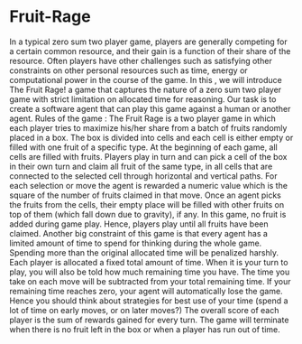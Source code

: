 # Fruit-Rage
In a typical zero sum two player game, players are generally competing for a certain common resource, and their gain is a function of their share of the resource. 
Often players have other challenges such as satisfying other constraints on other personal resources such as time, energy or computational power in the course of the game.
In this , we will introduce The Fruit Rage! a game that captures the nature of a zero sum two player game with strict limitation on allocated time for reasoning. 
Our task is to create a software agent that can play this game against a human or another agent. 
Rules of the game : 
  The Fruit Rage is a two player game in which each player tries to maximize his/her share from a batch of fruits randomly placed in a box. 
  The box is divided into cells and each cell is either empty or filled with one fruit of a specific type. 
  At the beginning of each game, all cells are filled with fruits. 
  Players play in turn and can pick a cell of the box in their own turn and claim all fruit of the same type, in all cells that are connected to the selected cell through horizontal and vertical paths.
  For each selection or move the agent is rewarded a numeric value which is the square of the number of fruits claimed in that move. 
  Once an agent picks the fruits from the cells, their empty place will be filled with other fruits on top of them (which fall down due to gravity), if any. 
  In this game, no fruit is added during game play. Hence, players play until all fruits have been claimed. 
  Another big constraint of this game is that every agent has a limited amount of time to spend for thinking during the whole game. Spending more than the original allocated time will be penalized harshly.
  Each player is allocated a fixed total amount of time. When it is your turn to play, you will also be told how much remaining time you have. 
  The time you take on each move will be subtracted from your total remaining time. If your remaining time reaches zero, your agent will automatically lose the game. 
  Hence you should think about strategies for best use of your time (spend a lot of time on early moves, or on later moves?) 
  The overall score of each player is the sum of rewards gained for every turn. 
  The game will terminate when there is no fruit left in the box or when a player has run out of time.
